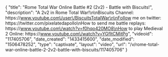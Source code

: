 {
    "title": "Rome Total War Online Battle #2 (2v2) - Battle with Biscuits!",
    "description": "A 2v2 in Rome Total War!\n\nBiscuits Channel: https:\/\/www.youtube.com\/user\/BiscuitsTotalWar\n\nFollow me on twitter: https:\/\/twitter.com\/pixelatedapollo\nHow to send me battle replays: https:\/\/www.youtube.com\/watch?v=f0hqo420MO8\nHow to play Medieval 2 Online: https:\/\/www.youtube.com\/watch?v=YGfItCMitPg",
    "videoid": "117405706",
    "date_created": "1433415600",
    "date_modified": "1506478252",
    "type": "captivate",
    "layout": "video",
    "url": "\/v\/rome-total-war-online-battle-2-2v2-battle-with-biscuits\/117405706"
}
